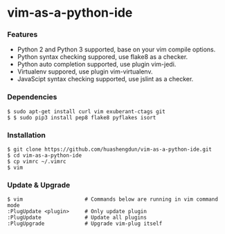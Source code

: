 # vim-as-a-python-ide

### Features
* Python 2 and Python 3 supported, base on your vim compile options.
* Python syntax checking suppored, use flake8 as a checker.
* Python auto completion supported, use plugin vim-jedi. 
* Virtualenv suppored, use plugin vim-virtualenv.
* JavaScipt syntax checking supported, use jslint as a checker.

### Dependencies
```
$ sudo apt-get install curl vim exuberant-ctags git
$ $ sudo pip3 install pep8 flake8 pyflakes isort
```

### Installation
```
$ git clone https://github.com/huashengdun/vim-as-a-python-ide.git
$ cd vim-as-a-python-ide
$ cp vimrc ~/.vimrc
$ vim
```

### Update & Upgrade
```
$ vim                    # Commands below are running in vim command mode
:PlugUpdate <plugin>     # Only update plugin
:PlugUpdate              # Update all plugins
:PlugUpgrade             # Upgrade vim-plug itself
```
